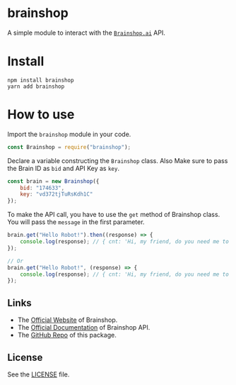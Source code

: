 # brainshop
A simple module to interact with the [`Brainshop.ai`](https://brainshop.ai) API.

# Install
```
npm install brainshop
yarn add brainshop
```

# How to use
Import the `brainshop` module in your code.
```js
const Brainshop = require("brainshop");
```
Declare a variable constructing the `Brainshop` class.
Also Make sure to pass the Brain ID as `bid` and API Key as `key`.
```js
const brain = new Brainshop({
    bid: "174633",
    key: "vd372tjTuRsKdh1C"
});
```
To make the API call, you have to use the `get` method of Brainshop class. You will pass the `message` in the first parameter.
```js
brain.get("Hello Robot!").then((response) => {
    console.log(response); // { cnt: 'Hi, my friend, do you need me to do calculation for you?' }
});

// Or
brain.get("Hello Robot!", (response) => {
    console.log(response); // { cnt: 'Hi, my friend, do you need me to do calculation for you?' }
});
```
## Links
- The [Official Website](https://brainshop.ai) of Brainshop.
- The [Official Documentation](https://brainshop.ai/node/260731) of Brainshop API.
- The [GitHub Repo](https://github.com/colderry/brainshop) of this package.

## License
See the [LICENSE](./LICENSE) file.
